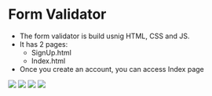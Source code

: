 # Form Validator
* The form validator is build usnig HTML, CSS and JS. 
* It has 2 pages:
    * SignUp.html
    * Index.html
* Once you create an account, you can access Index page

![](https://imgur.com/YJAGouW.png)
![](https://imgur.com/HJQA4rb.png)
![](https://imgur.com/Dvl4StP.png)
![](https://imgur.com/WX8PH5W.png)
